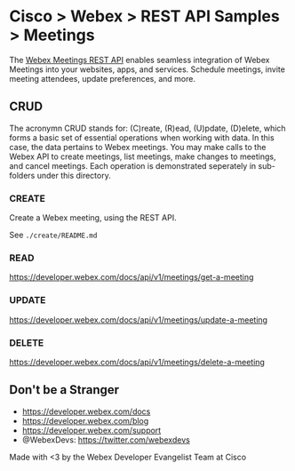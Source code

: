 # Cisco > Webex > REST API Samples > Meetings

The [Webex Meetings REST API](https://developer.webex.com/docs/meetings) enables seamless integration of Webex Meetings into your websites, apps, and services. Schedule meetings, invite meeting attendees, update preferences, and more.

## CRUD

The acronymn CRUD stands for: (C)reate, (R)ead, (U)pdate, (D)elete, which forms a basic set of essential operations when working with data. In this case, the data pertains to Webex meetings. You may make calls to the Webex API to create meetings, list meetings, make changes to meetings, and cancel meetings. Each operation is demonstrated seperately in sub-folders under this directory.

### CREATE

Create a Webex meeting, using the REST API.

See `./create/README.md`

### READ

https://developer.webex.com/docs/api/v1/meetings/get-a-meeting

### UPDATE

https://developer.webex.com/docs/api/v1/meetings/update-a-meeting

### DELETE

https://developer.webex.com/docs/api/v1/meetings/delete-a-meeting


## Don't be a Stranger

- https://developer.webex.com/docs
- https://developer.webex.com/blog
- https://developer.webex.com/support
- @WebexDevs: https://twitter.com/webexdevs

Made with <3 by the Webex Developer Evangelist Team at Cisco
